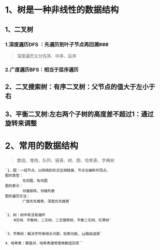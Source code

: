 # 1、树是一种非线性的数据结构 #
## 1、二叉树 ##
### 1.深度遍历DFS ：先遍历到叶子节点再回溯###
> 深度遍历又分先序、中序、后序
### 2.广度遍历BFS：相当于层序遍历 ###


## 2、二叉搜索树：有序二叉树：父节点的值大于左小于右 ##

## 3、平衡二叉树:左右两个子树的高度差不超过1：通过旋转来调整 ##


# 2、常用的数据结构 #
> 数组、堆栈、队列、链表、树、图、哈希表、字典树


    `1、图：一组节点，以网络的形式互相链接，节点也被称作顶点，
	图的类型：
			无向图、有向图
	图的表示：
			邻接矩阵、邻接列表
	图的遍历方法：
			广度优先搜索、深度优先搜索`


    `2、树：树中有没有循环
		N叉树、平衡树、二叉树、二叉搜索树、平衡二叉树、红黑树`


	`3、字典树：解决字符串相关问题，检索功能，ip路由选择`

    4、哈希表：键值对，哈希表通常使用数组实现``


    